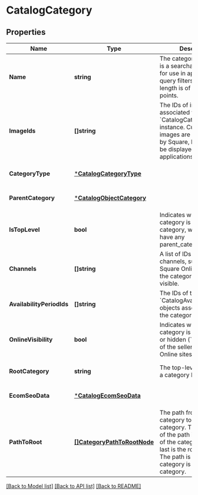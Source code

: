 # CatalogCategory

## Properties
Name | Type | Description | Notes
------------ | ------------- | ------------- | -------------
**Name** | **string** | The category name. This is a searchable attribute for use in applicable query filters, and its value length is of Unicode code points. | [optional] [default to null]
**ImageIds** | **[]string** | The IDs of images associated with this &#x60;CatalogCategory&#x60; instance. Currently these images are not displayed by Square, but are free to be displayed in 3rd party applications. | [optional] [default to null]
**CategoryType** | [***CatalogCategoryType**](CatalogCategoryType.md) |  | [optional] [default to null]
**ParentCategory** | [***CatalogObjectCategory**](CatalogObjectCategory.md) |  | [optional] [default to null]
**IsTopLevel** | **bool** | Indicates whether a category is a top level category, which does not have any parent_category. | [optional] [default to null]
**Channels** | **[]string** | A list of IDs representing channels, such as a Square Online site, where the category can be made visible. | [optional] [default to null]
**AvailabilityPeriodIds** | **[]string** | The IDs of the &#x60;CatalogAvailabilityPeriod&#x60; objects associated with the category. | [optional] [default to null]
**OnlineVisibility** | **bool** | Indicates whether the category is visible (&#x60;true&#x60;) or hidden (&#x60;false&#x60;) on all of the seller&#x27;s Square Online sites. | [optional] [default to null]
**RootCategory** | **string** | The top-level category in a category hierarchy. | [optional] [default to null]
**EcomSeoData** | [***CatalogEcomSeoData**](CatalogEcomSeoData.md) |  | [optional] [default to null]
**PathToRoot** | [**[]CategoryPathToRootNode**](CategoryPathToRootNode.md) | The path from the category to its root category. The first node of the path is the parent of the category and the last is the root category. The path is empty if the category is a root category. | [optional] [default to null]

[[Back to Model list]](../README.md#documentation-for-models) [[Back to API list]](../README.md#documentation-for-api-endpoints) [[Back to README]](../README.md)

